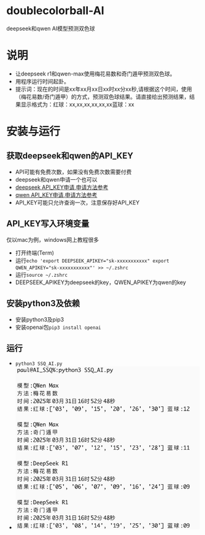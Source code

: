 # doublecolorball-AI
 deepseek和qwen AI模型预测双色球

# 说明   
  * 让deepseek r1和qwen-max使用梅花易数和奇门遁甲预测双色球。  
  * 用程序运行时间起卦。  
  * 提示词：现在的时间是xx年xx月xx日xx时xx分xx秒,请根据这个时间，使用（梅花易数/奇门遁甲）的方式，预测双色球结果。请直接给出预测结果，结果显示格式为：红球：xx,xx,xx,xx,xx,xx蓝球：xx
# 安装与运行   
## 获取deepseek和qwen的API_KEY
* API可能有免费次数，如果没有免费次数需要付费  
* deepseek和qwen申请一个也可以  
* [deepseek API_KEY申请](https://platform.deepseek.com/usage),[申请方法参考](https://blog.csdn.net/m0_46272767/article/details/145568824)
* [qwen API_KEY申请](https://bailian.console.aliyun.com/detail/qwen-max),[申请方法参考](https://explinks.com/blog/ua-qwen2-5-api-application-and-usage-guide/)
* API_KEY可能只允许查询一次，注意保存好API_KEY
## API_KEY写入环境变量   
仅以mac为例，windows网上教程很多  
* 打开终端(Term)
* 运行`echo 'export DEEPSEEK_APIKEY="sk-xxxxxxxxxxx"
export QWEN_APIKEY="sk-xxxxxxxxxxx"' >> ~/.zshrc`
* 运行`source ~/.zshrc`
* DEEPSEEK_APIKEY为deepseek的key，QWEN_APIKEY为qwen的key
## 安装python3及依赖   
* 安装python3及pip3
* 安装openai包`pip3 install openai`
## 运行  
* `python3 SSQ_AI.py`
* ![](https://github.com/Marspacecraft/doublecolorball-AI/blob/main/pic.png)    


